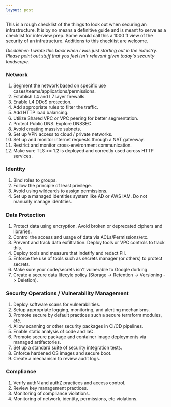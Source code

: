 ```yaml
---
layout: post
---
```


This is a rough checklist of the things to look out when securing an infrastructure. It is by no means a definitive guide and is meant to serve as a checklist for interview prep. Some would call this a 1000 ft view of the security of an infratructure. Additions to this checklist are welcome.

_Disclaimer: I wrote this back when I was just starting out in the industry. Please point out stuff that you feel isn't relevant given today's security landscape._


### Network
1. Segment the network based on specific use cases/teams/applications/permissions.
2. Establish L4 and L7 layer firewalls.
3. Enable L4 DDoS protection.
4. Add appropriate rules to filter the traffic.
5. Add HTTP load balancing.
6. Utilize Shared VPC or VPC peering for better segmentation.
7. Protect Public DNS. Explore DNSSEC.
8. Avoid creating massive subnets.
9. Set up VPN access to cloud / private networks.
10. Set up and monitor internet requests through a NAT gateeway.
11. Restrict and monitor cross-environment communication.
12. Make sure TLS >= 1.2 is deployed and correctly used across HTTP services.


### Identity
1. Bind roles to groups.
2. Follow the principle of least privilege.
3. Avoid using wildcards to assign permissions.
4. Set up a managed identities system like AD or AWS IAM. Do not manually manage identities.

### Data Protection
1. Protect data using encryption. Avoid broken or deprecated ciphers and libraries.
2. Control the access and usage of data via ACLs/Permissions/etc.
3. Prevent and track data exfiltration. Deploy tools or VPC controls to track this.
4. Deploy tools and measure that indetify and redact PII.
5. Enforce the use of tools such as secrets manager (or others) to protect secrets.
6. Make sure your code/secrets isn't vulnerable to Google dorking.
7. Create a secure data lifecyle policy (Storage -> Retention -> Versioning -> Deletion).

### Security Operations / Vulnerability Management
1. Deploy software scans for vulnerabilities.
2. Setup appropriate logging, monitoring, and alerting mechanisms.
3. Promote secure by default practices such a secure terraform modules, etc.
4. Allow scanning or other security packages in CI/CD pipelines.
5. Enable static analysis of code and IaC.
6. Promote secure package and container image deployments via managed artifactories.
7. Set up a standard suite of security integration tests.
8. Enforce hardened OS images and secure boot.
9. Create a mechanism to review audit logs.

### Compliance
1. Verify authN and authZ practices and access control.
2. Review key management practices.
3. Monitoring of compliance violations.
4. Monitoring of network, identity, permissions, etc violations.
